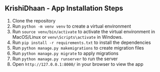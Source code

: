 ## KrishiDhaan - App Installation Steps
1. Clone the repository
2. Run `python -m venv venv` to create a virtual environment
3. Run `source venv/bin/activate` to activate the virtual environment in MacOS/Linux or `venv\Scripts\activate` in Windows.
4. Run `pip install -r requirements.txt` to install the dependencies
5. Run `python manage.py makemigrations` to create migration files
6. Run `python manage.py migrate` to apply migrations
7. Run `python manage.py runserver` to run the server
8. Open `http://127.0.0.1:8000/` in your browser to view the app
